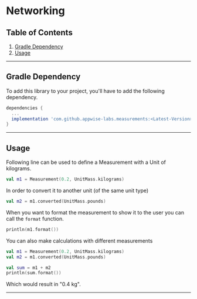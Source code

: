 # Networking

## Table of Contents

1. [Gradle Dependency](#gradle-dependency)
2. [Usage](#usage)

---

## Gradle Dependency

To add this library to your project, you'll have to add the following dependency.

```groovy
dependencies {
  ...
  implementation 'com.github.appwise-labs.measurements:<Latest-Version>'
}
```

---

## Usage

Following line can be used to define a Measurement with a Unit of kilograms.

```kotlin
val m1 = Measurement(0.2, UnitMass.kilograms)
```

In order to convert it to another unit (of the same unit type)

```kotlin
val m2 = m1.converted(UnitMass.pounds)
```

When you want to format the measurement to show it to the user you can call the `format` function.

```kotlin
println(m1.format())
```

You can also make calculations with different measurements

```kotlin
val m1 = Measurement(0.2, UnitMass.kilograms)
val m2 = m1.converted(UnitMass.pounds)

val sum = m1 + m2
println(sum.format())
```

Which would result in "0.4 kg".

---
